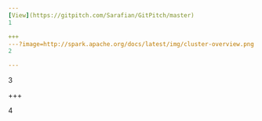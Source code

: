 ```yaml
---
[View](https://gitpitch.com/Sarafian/GitPitch/master)
1

+++
---?image=http://spark.apache.org/docs/latest/img/cluster-overview.png
2

---
```


3

+++

4

